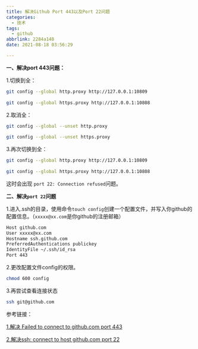 ```yaml
---
title: 解决Github Port 443以及Port 22问题
categories:
  - 技术
tags:
  - github
abbrlink: 2284a148
date: 2021-08-18 03:56:29

---
```


 **一、解决port 443问题：**

1.切换到全：

```bash
git config --global http.proxy http://127.0.0.1:10809
 
git config --global https.proxy http://127.0.0.1:10808
```

2.取消全：

```bash
git config --global --unset http.proxy
 
git config --global --unset https.proxy
```

3.再次切换到全：

```bash
git config --global http.proxy http://127.0.0.1:10809
 
git config --global https.proxy http://127.0.0.1:10808
```

这时会出现 `port 22: Connection refused`问题。

**二、解决`port 22`问题**

1.进入.ssh的目录，使用命令`touch config`创建一个配置文件，并写入你github的配置信息。（`xxxxx@xx.com`是你github的注册邮箱）

```bash
Host github.com  
User xxxxx@xx.com  
Hostname ssh.github.com  
PreferredAuthentications publickey  
IdentityFile ~/.ssh/id_rsa  
Port 443
```

2.更改配置文件config的权限。

```bash
chmod 600 config
```

3.再尝试查看连接状态

```bash
ssh git@github.com
```

参考链接：

[1.解决 Failed to connect to github.com port 443](https://blog.csdn.net/Hodors/article/details/103226958)

[2.解决ssh: connect to host github.com port 22](https://blog.csdn.net/MBuger/article/details/70226712)

